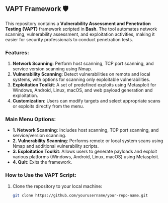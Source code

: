 ## VAPT Framework 🛡️

This repository contains a **Vulnerability Assessment and Penetration Testing (VAPT)** framework scripted in **Bash**. The tool automates network scanning, vulnerability assessment, and exploitation activities, making it easier for security professionals to conduct penetration tests.

### Features:
1. **Network Scanning**: Perform host scanning, TCP port scanning, and service version scanning using Nmap.
2. **Vulnerability Scanning**: Detect vulnerabilities on remote and local systems, with options for scanning only exploitable vulnerabilities.
3. **Exploitation Toolkit**: A set of predefined exploits using Metasploit for Windows, Android, Linux, macOS, and web payload generation and exploitation.
4. **Customization**: Users can modify targets and select appropriate scans or exploits directly from the menu.

### Main Menu Options:
- **1. Network Scanning**: Includes host scanning, TCP port scanning, and service/version scanning.
- **2. Vulnerability Scanning**: Performs remote or local system scans using Nmap and additional vulnerability scripts.
- **3. Exploitation Toolkit**: Allows users to generate payloads and exploit various platforms (Windows, Android, Linux, macOS) using Metasploit.
- **4. Quit**: Exits the framework.

### How to Use the VAPT Script:

1. Clone the repository to your local machine:
   ```bash
   git clone https://github.com/yourusername/your-repo-name.git

